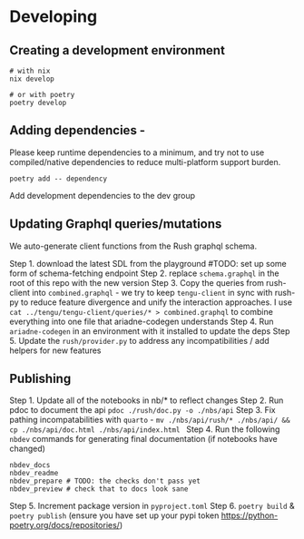 # Developing

## Creating a development environment
```
# with nix
nix develop

# or with poetry
poetry develop
```

## Adding dependencies - 
Please keep runtime dependencies to a minimum, and try not to use compiled/native dependencies to reduce 
multi-platform support burden.

```
poetry add -- dependency 
```

Add development dependencies to the dev group

## Updating Graphql queries/mutations

We auto-generate client functions from the Rush graphql schema.

Step 1. download the latest SDL from the playground #TODO: set up some form of schema-fetching endpoint
Step 2. replace `schema.graphql` in the root of this repo with the new version
Step 3. Copy the queries from rush-client into `combined.graphql` - we try to keep `tengu-client` in sync with
        rush-py to reduce feature divergence and unify the interaction approaches. 
        I use `cat ../tengu/tengu-client/queries/* > combined.graphql` to combine everything into one file
        that ariadne-codegen understands
Step 4. Run `ariadne-codegen` in an environment with it installed to update the deps
Step 5. Update the `rush/provider.py` to address any incompatibilities / add helpers for new features


## Publishing

Step 1. Update all of the notebooks in nb/* to reflect changes
Step 2. Run pdoc to document the api `pdoc ./rush/doc.py -o ./nbs/api`
Step 3. Fix pathing incompatabilities with `quarto` - `mv ./nbs/api/rush/* ./nbs/api/ && cp ./nbs/api/doc.html ./nbs/api/index.html `
Step 4. Run the following `nbdev` commands for generating final documentation (if notebooks have changed)
```
nbdev_docs
nbdev_readme
nbdev_prepare # TODO: the checks don't pass yet
nbdev_preview # check that to docs look sane
```
Step 5. Increment package version in `pyproject.toml`
Step 6. `poetry build` & `poetry publish` (ensure you have set up your pypi token https://python-poetry.org/docs/repositories/)
